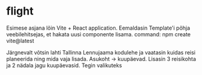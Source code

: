 # flight
Esimese asjana lõin Vite + React application. Eemaldasin Template'i põhja veebilehitsejas, et hakata uusi componente lisama.
command: npm create vite@latest 

Järgnevalt võtsin lahti Tallinna Lennujaama kodulehe ja vaatasin kuidas reisi planeerida ning mida vaja lisada. 
Asukoht -> kuupäevad. Lisasin 3 reisikohta ja 2 nädala jagu kuupäevasid.
Tegin valikuteks